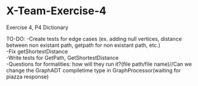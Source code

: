 # X-Team-Exercise-4
Exercise 4, P4 Dictionary 


TO-DO: 
-Create tests for edge cases (ex. adding null vertices, distance between non existant path, getpath for non existant path, etc.) <br />
-Fix getShortestDistance <br />
-Write tests for GetPath, GetShortestDistance <br />
-Questions for formalities: how will they run it?(file path/file name)//Can we change the GraphADT compiletime type in GraphProcessor(waiting for piazza response) 
 
